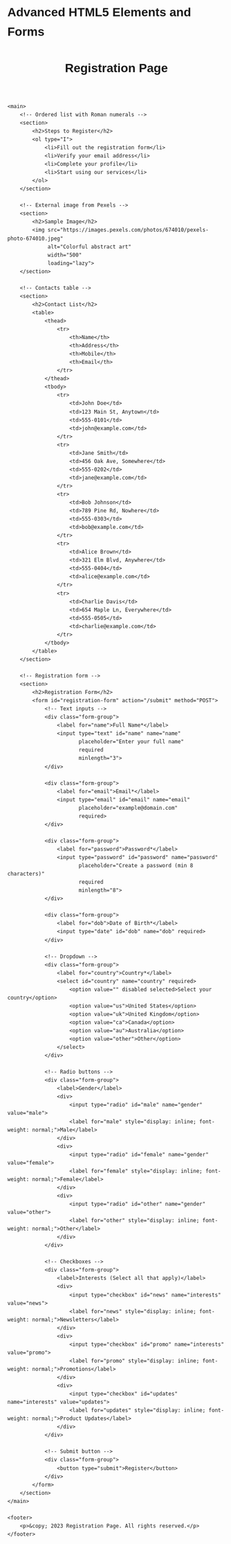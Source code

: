 # Advanced HTML5 Elements and Forms

<!DOCTYPE html>
<html lang="en">
<head>
    <meta charset="UTF-8">
    <meta name="viewport" content="width=device-width, initial-scale=1.0">
    <title>Registration Page</title>
    <style>
        body {
            font-family: Arial, sans-serif;
            line-height: 1.6;
            margin: 20px;
        }
        table {
            width: 100%;
            border-collapse: collapse;
            margin: 20px 0;
        }
        th, td {
            border: 1px solid #ddd;
            padding: 8px;
            text-align: left;
        }
        th {
            background-color: #f2f2f2;
        }
        form {
            max-width: 500px;
            margin: 20px 0;
        }
        .form-group {
            margin-bottom: 15px;
        }
        label {
            display: block;
            margin-bottom: 5px;
            font-weight: bold;
        }
    </style>
</head>
<body>
    <header>
        <h1>Registration Page</h1>
    </header>

    <main>
        <!-- Ordered list with Roman numerals -->
        <section>
            <h2>Steps to Register</h2>
            <ol type="I">
                <li>Fill out the registration form</li>
                <li>Verify your email address</li>
                <li>Complete your profile</li>
                <li>Start using our services</li>
            </ol>
        </section>

        <!-- External image from Pexels -->
        <section>
            <h2>Sample Image</h2>
            <img src="https://images.pexels.com/photos/674010/pexels-photo-674010.jpeg" 
                 alt="Colorful abstract art" 
                 width="500"
                 loading="lazy">
        </section>

        <!-- Contacts table -->
        <section>
            <h2>Contact List</h2>
            <table>
                <thead>
                    <tr>
                        <th>Name</th>
                        <th>Address</th>
                        <th>Mobile</th>
                        <th>Email</th>
                    </tr>
                </thead>
                <tbody>
                    <tr>
                        <td>John Doe</td>
                        <td>123 Main St, Anytown</td>
                        <td>555-0101</td>
                        <td>john@example.com</td>
                    </tr>
                    <tr>
                        <td>Jane Smith</td>
                        <td>456 Oak Ave, Somewhere</td>
                        <td>555-0202</td>
                        <td>jane@example.com</td>
                    </tr>
                    <tr>
                        <td>Bob Johnson</td>
                        <td>789 Pine Rd, Nowhere</td>
                        <td>555-0303</td>
                        <td>bob@example.com</td>
                    </tr>
                    <tr>
                        <td>Alice Brown</td>
                        <td>321 Elm Blvd, Anywhere</td>
                        <td>555-0404</td>
                        <td>alice@example.com</td>
                    </tr>
                    <tr>
                        <td>Charlie Davis</td>
                        <td>654 Maple Ln, Everywhere</td>
                        <td>555-0505</td>
                        <td>charlie@example.com</td>
                    </tr>
                </tbody>
            </table>
        </section>

        <!-- Registration form -->
        <section>
            <h2>Registration Form</h2>
            <form id="registration-form" action="/submit" method="POST">
                <!-- Text inputs -->
                <div class="form-group">
                    <label for="name">Full Name*</label>
                    <input type="text" id="name" name="name" 
                           placeholder="Enter your full name" 
                           required 
                           minlength="3">
                </div>

                <div class="form-group">
                    <label for="email">Email*</label>
                    <input type="email" id="email" name="email" 
                           placeholder="example@domain.com" 
                           required>
                </div>

                <div class="form-group">
                    <label for="password">Password*</label>
                    <input type="password" id="password" name="password" 
                           placeholder="Create a password (min 8 characters)" 
                           required 
                           minlength="8">
                </div>

                <div class="form-group">
                    <label for="dob">Date of Birth*</label>
                    <input type="date" id="dob" name="dob" required>
                </div>

                <!-- Dropdown -->
                <div class="form-group">
                    <label for="country">Country*</label>
                    <select id="country" name="country" required>
                        <option value="" disabled selected>Select your country</option>
                        <option value="us">United States</option>
                        <option value="uk">United Kingdom</option>
                        <option value="ca">Canada</option>
                        <option value="au">Australia</option>
                        <option value="other">Other</option>
                    </select>
                </div>

                <!-- Radio buttons -->
                <div class="form-group">
                    <label>Gender</label>
                    <div>
                        <input type="radio" id="male" name="gender" value="male">
                        <label for="male" style="display: inline; font-weight: normal;">Male</label>
                    </div>
                    <div>
                        <input type="radio" id="female" name="gender" value="female">
                        <label for="female" style="display: inline; font-weight: normal;">Female</label>
                    </div>
                    <div>
                        <input type="radio" id="other" name="gender" value="other">
                        <label for="other" style="display: inline; font-weight: normal;">Other</label>
                    </div>
                </div>

                <!-- Checkboxes -->
                <div class="form-group">
                    <label>Interests (Select all that apply)</label>
                    <div>
                        <input type="checkbox" id="news" name="interests" value="news">
                        <label for="news" style="display: inline; font-weight: normal;">Newsletters</label>
                    </div>
                    <div>
                        <input type="checkbox" id="promo" name="interests" value="promo">
                        <label for="promo" style="display: inline; font-weight: normal;">Promotions</label>
                    </div>
                    <div>
                        <input type="checkbox" id="updates" name="interests" value="updates">
                        <label for="updates" style="display: inline; font-weight: normal;">Product Updates</label>
                    </div>
                </div>

                <!-- Submit button -->
                <div class="form-group">
                    <button type="submit">Register</button>
                </div>
            </form>
        </section>
    </main>

    <footer>
        <p>&copy; 2023 Registration Page. All rights reserved.</p>
    </footer>
</body>
</html>
